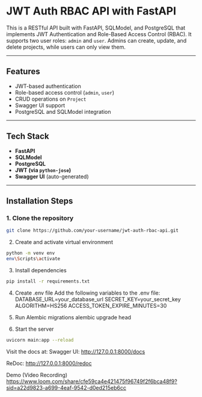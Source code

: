 # JWT Auth RBAC API with FastAPI

This is a RESTful API built with FastAPI, SQLModel, and PostgreSQL that implements JWT Authentication and Role-Based Access Control (RBAC). It supports two user roles: `admin` and `user`. Admins can create, update, and delete projects, while users can only view them.

---

## Features

- JWT-based authentication
- Role-based access control (`admin`, `user`)
- CRUD operations on `Project`
- Swagger UI support
- PostgreSQL and SQLModel integration

---

## Tech Stack

- **FastAPI**
- **SQLModel**
- **PostgreSQL**
- **JWT (via `python-jose`)**
- **Swagger UI** (auto-generated)

---

## Installation Steps

### 1. Clone the repository

```bash
git clone https://github.com/your-username/jwt-auth-rbac-api.git
```


2. Create and activate virtual environment
```bash
python -m venv env
env\Scripts\activate 
```

3. Install dependencies
```bash
pip install -r requirements.txt
```

4. Create .env file
Add the following variables to the .env file:
DATABASE_URL=your_database_url
SECRET_KEY=your_secret_key
ALGORITHM=HS256
ACCESS_TOKEN_EXPIRE_MINUTES=30

5. Run Alembic migrations
alembic upgrade head

6. Start the server
```bash
uvicorn main:app --reload
```


Visit the docs at:
Swagger UI: http://127.0.0.1:8000/docs

ReDoc: http://127.0.0.1:8000/redoc

Demo (Video Recording)
https://www.loom.com/share/cfe59ca4e421475f96749f2f6bca48f9?sid=a22d9823-a699-4eaf-9542-d0ed215eb6cc



